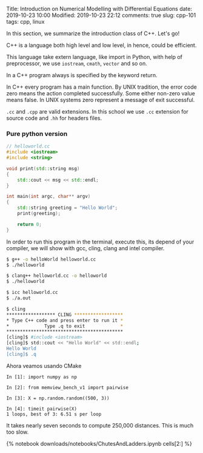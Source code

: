 Title: Introduction on Numerical Modelling with Differential Equations
date: 2019-10-23 10:00
Modified: 2019-10-23 22:12
comments: true
slug: cpp-101
tags: cpp, linux

<!-- PELICAN_BEGIN_SUMMARY -->
In this section, we summarize the introduction class of C++. Let's go!
<!-- PELICAN_END_SUMMARY -->

C++ is a language both high level and low level, in hence, could be efficient.

This language take extern language, like import in Python, with help of preprocessor, we use `iostream`, `cmath`, `vector` and so on.

In a C++ program always is specified by the keyword return.

In C++ every program has a main function. By UNIX tradition, the error code zero means the action completed successfully. Some either non-zero value means false. In UNIX systems zero represent a message of exit successful.

`.cc` and `.cpp` are valid extensions. In this school we use `.cc` extension for source code and `.hh` for headers files.


### Pure python version ###


``` cpp
// helloworld.cc
#include <iostream>
#include <string>

void print(std::string msg)
{
	std::cout << msg << std::endl;
}

int main(int argc, char** argv)
{
	std::string greeting = "Hello World";
	print(greeting);

	return 0;
}
```

In order to run this program in the terminal, execute this, its depend of your compiler, we will show with gcc, cling, clang and intel compiler.

``` sh
$ g++ -o helloWorld helloworld.cc
$ ./helloworld
```

``` sh
$ clang++ helloworld.cc -o helloworld  
$ ./helloworld
```

``` sh
$ icc helloworld.cc
$ ./a.out
```

``` sh
$ cling
****************** CLING ******************
* Type C++ code and press enter to run it *
*             Type .q to exit             *
*******************************************
[cling]$ #include <iostream>
[cling]$ std::cout << "Hello World" << std::endl;
Hello World
[cling]$ .q
```

Ahora veamos usando CMake

	In [1]: import numpy as np

	In [2]: from memview_bench_v1 import pairwise

	In [3]: X = np.random.random((500, 3))

	In [4]: timeit pairwise(X)
	1 loops, best of 3: 6.51 s per loop

It takes nearly seven seconds to compute 250,000 distances.  This is much
too slow.
<!-- This is a comment -->
{% notebook downloads/notebooks/ChutesAndLadders.ipynb cells[2:] %}